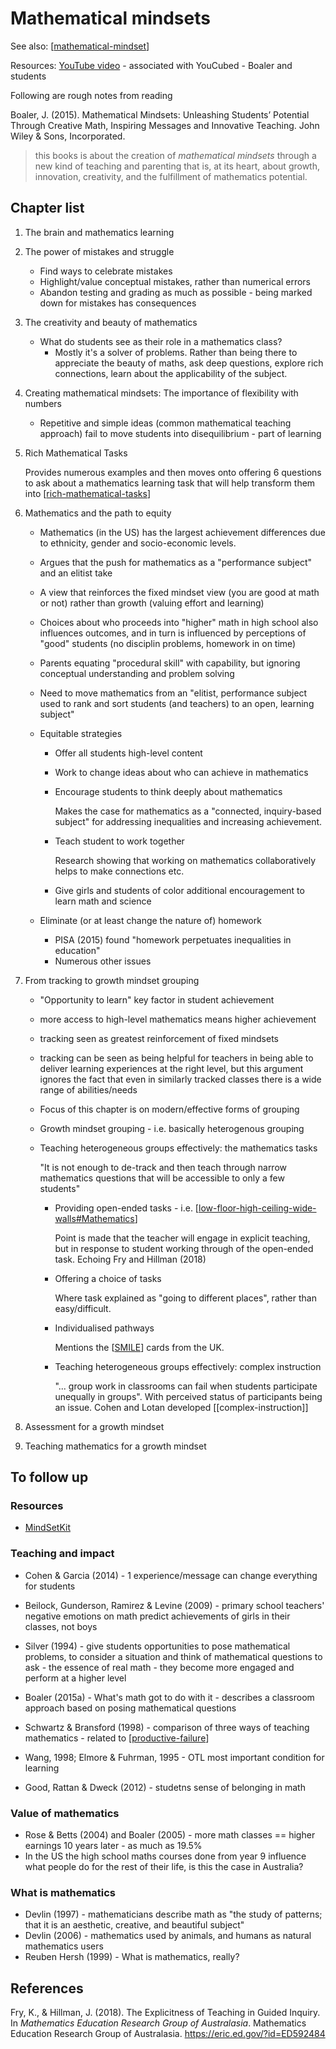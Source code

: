 # Mathematical mindsets

See also: [[mathematical-mindset]]

Resources: [YouTube video](https://www.youtube.com/watch?v=bxrPy1fjVU4&t=472s) - associated with YouCubed - Boaler and students

Following are rough notes from reading 

Boaler, J. (2015). Mathematical Mindsets: Unleashing Students’ Potential Through Creative Math, Inspiring Messages and Innovative Teaching. John Wiley & Sons, Incorporated.

> this books is about the creation of _mathematical mindsets_ through a new kind of teaching and parenting that is, at its heart, about growth, innovation, creativity, and the fulfillment of mathematics potential.

## Chapter list

1. The brain and mathematics learning
2. The power of mistakes and struggle

    - Find ways to celebrate mistakes
    - Highlight/value conceptual mistakes, rather than numerical errors
    - Abandon testing and grading as much as possible - being marked down for mistakes has consequences
3. The creativity and beauty of mathematics

    - What do students see as their role in a mathematics class?
        - Mostly it's a solver of problems.  Rather than being there to appreciate the beauty of maths, ask deep questions, explore rich connections, learn about the applicability of the subject.
4. Creating mathematical mindsets: The importance of flexibility with numbers

    - Repetitive and simple ideas (common mathematical teaching approach) fail to move students into disequilibrium - part of learning
5. Rich Mathematical Tasks

    Provides numerous examples and then moves onto offering 6 questions to ask about a mathematics learning task that will help transform them into [[rich-mathematical-tasks]]
6. Mathematics and the path to equity

    - Mathematics (in the US) has the largest achievement differences due to ethnicity, gender and socio-economic levels.
    - Argues that the push for mathematics as a "performance subject" and an elitist take
    - A view that reinforces the fixed mindset view (you are good at math or not) rather than growth (valuing effort and learning)
    - Choices about who proceeds into "higher" math in high school also influences outcomes, and in turn is influenced by perceptions of "good" students (no disciplin problems, homework in on time)
    - Parents equating "procedural skill" with capability, but ignoring conceptual understanding and problem solving
    - Need to move mathematics from an "elitist, performance subject used to rank and sort students (and teachers) to an open, learning subject"
    - Equitable strategies
        - Offer all students high-level content
        - Work to change ideas about who can achieve in mathematics
        - Encourage students to think deeply about mathematics

            Makes the case for mathematics as a "connected, inquiry-based subject" for addressing inequalities and increasing achievement.
        - Teach student to work together

            Research showing that working on mathematics collaboratively helps to make connections etc.
        - Give girls and students of color additional encouragement to learn math and science 
    - Eliminate (or at least change the nature of) homework

        - PISA (2015) found "homework perpetuates inequalities in education"
        - Numerous other issues
7. From tracking to growth mindset grouping

    - "Opportunity to learn" key factor in student achievement
    - more access to high-level mathematics means higher achievement
    - tracking seen as greatest reinforcement of fixed mindsets
    - tracking can be seen as being helpful for teachers in being able to deliver learning experiences at the right level, but this argument ignores the fact that even in similarly tracked classes there is a wide range of abilities/needs
    - Focus of this chapter is on modern/effective forms of grouping
    - Growth mindset grouping - i.e. basically heterogenous grouping
    - Teaching heterogeneous groups effectively: the mathematics tasks

        "It is not enough to de-track and then teach through narrow mathematics questions that will be accessible to only a few students"
        - Providing open-ended tasks - i.e. [[low-floor-high-ceiling-wide-walls#Mathematics]] 

            Point is made that the teacher will engage in explicit teaching, but in response to student working through of the open-ended task. Echoing Fry and Hillman (2018)

        - Offering a choice of tasks

            Where task explained as "going to different places", rather than easy/difficult.

        - Individualised pathways

            Mentions the [[SMILE]] cards from the UK.

        - Teaching heterogeneous groups effectively: complex instruction

           
           "... group work in classrooms can fail when students participate unequally in groups". With perceived status of participants being an issue.  Cohen and Lotan developed [[complex-instruction]]

8. Assessment for a growth mindset
9. Teaching mathematics for a growth mindset



## To follow up

### Resources

- [MindSetKit](https://www.mindsetkit.org/)

### Teaching and impact

- Cohen & Garcia (2014) - 1 experience/message can change everything for students
- Beilock, Gunderson, Ramirez & Levine (2009) - primary school teachers' negative emotions on math predict achievements of girls in their classes, not boys
- Silver (1994) - give students opportunities to pose mathematical problems, to consider a situation and think of mathematical questions to ask - the essence of real math - they become more engaged and perform at a higher level
- Boaler (2015a) - What's math got to do with it - describes a classroom approach based on posing mathematical questions
- Schwartz & Bransford (1998) - comparison of three ways of teaching mathematics - related to [[productive-failure]]
- Wang, 1998; Elmore & Fuhrman, 1995 - OTL most important condition for learning

- Good, Rattan & Dweck (2012) - studetns sense of belonging in math

### Value of mathematics

- Rose & Betts (2004) and Boaler (2005) - more math classes == higher earnings 10 years later - as much as 19.5%
- In the US the high school maths courses done from year 9 influence what people do for the rest of their life, is this the case in Australia?

### What is mathematics

- Devlin (1997) - mathematicians describe math as "the study of patterns; that it is an aesthetic, creative, and beautiful subject"
- Devlin (2006) - mathematics used by animals, and humans as natural mathematics users
- Reuben Hersh (1999) - What is mathematics, really?

## References

Fry, K., & Hillman, J. (2018). The Explicitness of Teaching in Guided Inquiry. In *Mathematics Education Research Group of Australasia*. Mathematics Education Research Group of Australasia. <https://eric.ed.gov/?id=ED592484>

[//begin]: # "Autogenerated link references for markdown compatibility"
[mathematical-mindset]: mathematical-mindset "Mathematical Mindset"
[rich-mathematical-tasks]: rich-mathematical-tasks "Rich mathematical tasks"
[low-floor-high-ceiling-wide-walls#Mathematics]: ../low-floor-high-ceiling-wide-walls "Low Floor, High Ceiling, Wide Walls"
[SMILE]: smile "SMILE"
[productive-failure]: productive-failure "Productive Failure"
[//end]: # "Autogenerated link references"